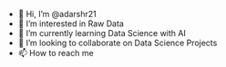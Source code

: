 - 👋 Hi, I’m @adarshr21
- 👀 I’m interested in Raw Data
- 🌱 I’m currently learning Data Science with AI
- 💞️ I’m looking to collaborate on Data Science Projects
- 📫 How to reach me 

<!---
adarshr21/adarshr21 is a ✨ special ✨ repository because its `README.md` (this file) appears on your GitHub profile.
You can click the Preview link to take a look at your changes.
--->
